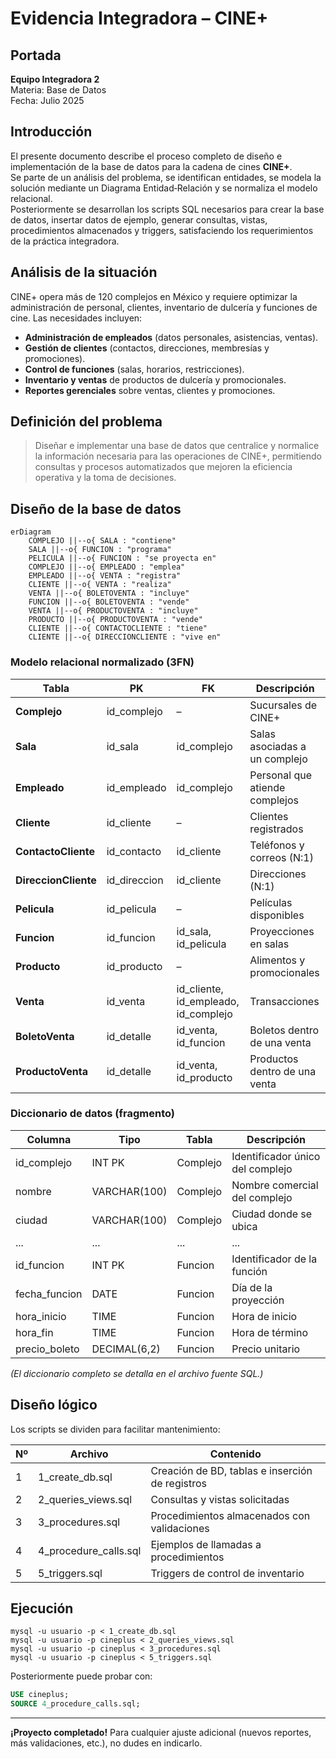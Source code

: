 
# Evidencia Integradora – CINE+

## Portada
**Equipo Integradora 2**  
Materia: Base de Datos  
Fecha: Julio 2025  

## Introducción
El presente documento describe el proceso completo de diseño e implementación de la base de datos para la cadena de cines **CINE+**.  
Se parte de un análisis del problema, se identifican entidades, se modela la solución mediante un Diagrama Entidad‑Relación y se normaliza el modelo relacional.  
Posteriormente se desarrollan los scripts SQL necesarios para crear la base de datos, insertar datos de ejemplo, generar consultas, vistas, procedimientos almacenados y triggers, satisfaciendo los requerimientos de la práctica integradora.

## Análisis de la situación
CINE+ opera más de 120 complejos en México y requiere optimizar la administración de personal, clientes, inventario de dulcería y funciones de cine. Las necesidades incluyen:  
- **Administración de empleados** (datos personales, asistencias, ventas).  
- **Gestión de clientes** (contactos, direcciones, membresías y promociones).  
- **Control de funciones** (salas, horarios, restricciones).  
- **Inventario y ventas** de productos de dulcería y promocionales.  
- **Reportes gerenciales** sobre ventas, clientes y promociones.

## Definición del problema
> Diseñar e implementar una base de datos que centralice y normalice la información necesaria para las operaciones de CINE+, permitiendo consultas y procesos automatizados que mejoren la eficiencia operativa y la toma de decisiones.

## Diseño de la base de datos

```mermaid
erDiagram
    COMPLEJO ||--o{ SALA : "contiene"
    SALA ||--o{ FUNCION : "programa"
    PELICULA ||--o{ FUNCION : "se proyecta en"
    COMPLEJO ||--o{ EMPLEADO : "emplea"
    EMPLEADO ||--o{ VENTA : "registra"
    CLIENTE ||--o{ VENTA : "realiza"
    VENTA ||--o{ BOLETOVENTA : "incluye"
    FUNCION ||--o{ BOLETOVENTA : "vende"
    VENTA ||--o{ PRODUCTOVENTA : "incluye"
    PRODUCTO ||--o{ PRODUCTOVENTA : "vende"
    CLIENTE ||--o{ CONTACTOCLIENTE : "tiene"
    CLIENTE ||--o{ DIRECCIONCLIENTE : "vive en"
```

### Modelo relacional normalizado (3FN)
| Tabla | PK | FK | Descripción |
|-------|----|----|-------------|
| **Complejo** | id_complejo | – | Sucursales de CINE+ |
| **Sala** | id_sala | id_complejo | Salas asociadas a un complejo |
| **Empleado** | id_empleado | id_complejo | Personal que atiende complejos |
| **Cliente** | id_cliente | – | Clientes registrados |
| **ContactoCliente** | id_contacto | id_cliente | Teléfonos y correos (N:1) |
| **DireccionCliente** | id_direccion | id_cliente | Direcciones (N:1) |
| **Pelicula** | id_pelicula | – | Películas disponibles |
| **Funcion** | id_funcion | id_sala, id_pelicula | Proyecciones en salas |
| **Producto** | id_producto | – | Alimentos y promocionales |
| **Venta** | id_venta | id_cliente, id_empleado, id_complejo | Transacciones |
| **BoletoVenta** | id_detalle | id_venta, id_funcion | Boletos dentro de una venta |
| **ProductoVenta** | id_detalle | id_venta, id_producto | Productos dentro de una venta |

### Diccionario de datos (fragmento)

| Columna | Tipo | Tabla | Descripción |
|---------|------|-------|-------------|
| id_complejo | INT PK | Complejo | Identificador único del complejo |
| nombre | VARCHAR(100) | Complejo | Nombre comercial del complejo |
| ciudad | VARCHAR(100) | Complejo | Ciudad donde se ubica |
| ... | ... | ... | ... |
| id_funcion | INT PK | Funcion | Identificador de la función |
| fecha_funcion | DATE | Funcion | Día de la proyección |
| hora_inicio | TIME | Funcion | Hora de inicio |
| hora_fin | TIME | Funcion | Hora de término |
| precio_boleto | DECIMAL(6,2) | Funcion | Precio unitario |

*(El diccionario completo se detalla en el archivo fuente SQL.)*

## Diseño lógico
Los scripts se dividen para facilitar mantenimiento:

| Nº | Archivo | Contenido |
|----|---------|-----------|
| 1 | 1_create_db.sql | Creación de BD, tablas e inserción de registros |
| 2 | 2_queries_views.sql | Consultas y vistas solicitadas |
| 3 | 3_procedures.sql | Procedimientos almacenados con validaciones |
| 4 | 4_procedure_calls.sql | Ejemplos de llamadas a procedimientos |
| 5 | 5_triggers.sql | Triggers de control de inventario |

## Ejecución
```
mysql -u usuario -p < 1_create_db.sql
mysql -u usuario -p cineplus < 2_queries_views.sql
mysql -u usuario -p cineplus < 3_procedures.sql
mysql -u usuario -p cineplus < 5_triggers.sql
```
Posteriormente puede probar con:  
```sql
USE cineplus;
SOURCE 4_procedure_calls.sql;
```

---

**¡Proyecto completado!** Para cualquier ajuste adicional (nuevos reportes, más validaciones, etc.), no dudes en indicarlo.
